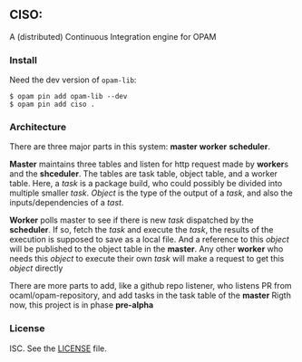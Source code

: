 ## CISO:

A (distributed) Continuous Integration engine for OPAM

### Install

Need the dev version of `opam-lib`:

```shell
$ opam pin add opam-lib --dev
$ opam pin add ciso .
```

### Architecture

There are three major parts in this system: **master** **worker** **scheduler**.

**Master** maintains three tables and listen for http request made by **worker**s and the **shceduler**.
The tables are task table, object table, and a worker table.
Here, a _task_ is a package build, who could possibly be divided into multiple smaller _task_.
_Object_ is the type of the output of a _task_, and also the inputs/dependencies of a _tast_.

**Worker** polls master to see if there is new _task_ dispatched by the **scheduler**.
If so, fetch the _task_ and execute the _task_, the results of the execution is supposed to save as a local file.
And a reference to this _object_ will be published to the object table in the **master**.
Any other **worker** who needs this _object_ to execute their own _task_ will make a request to get this _object_ directly

There are more parts to add, like a github repo listener, who listens PR from ocaml/opam-repository, and add tasks in the task table of the **master**
Rigth now, this project is in phase **pre-alpha**

### License

ISC. See the [LICENSE](./blob/master/LICENSE) file.